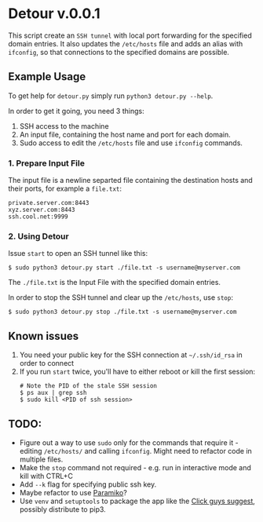 # Detour v.0.0.1

This script create an `SSH tunnel` with local port forwarding for the specified domain entries. It also updates the `/etc/hosts` file and adds an alias with `ifconfig`, so that connections to the specified domains are possible.

## Example Usage

To get help for `detour.py` simply run `python3 detour.py --help`.

In order to get it going, you need 3 things:

1. SSH access to the machine
2. An input file, containing the host name and port for each domain.
3. Sudo access to edit the `/etc/hosts` file and use `ifconfig` commands.

### 1. Prepare Input File

The input file is a newline separted file containing the destination hosts and their ports, for example a `file.txt`:

```
private.server.com:8443
xyz.server.com:8443
ssh.cool.net:9999
```

### 2. Using Detour

Issue `start` to open an SSH tunnel like this:

```shell
$ sudo python3 detour.py start ./file.txt -s username@myserver.com
```
The `./file.txt` is the Input File with the specified domain entries.

In order to stop the SSH tunnel and clear up the `/etc/hosts`, use `stop`:

```shell
$ sudo python3 detour.py stop ./file.txt -s username@myserver.com
```

## Known issues
1. You need your public key for the SSH connection at `~/.ssh/id_rsa` in order to connect
2. If you run `start` twice, you'll have to either reboot or kill the first session:
    ```shell
    # Note the PID of the stale SSH session
    $ ps aux | grep ssh
    $ sudo kill <PID of ssh session>
    ```

## TODO:
* Figure out a way to use `sudo` only for the commands that require it - editing `/etc/hosts/` and calling `ifconfig`. Might need to refactor code in multiple files.
* Make the `stop` command not required - e.g. run in interactive mode and kill with CTRL+C
* Add `--k` flag for specifying public ssh key.
* Maybe refactor to use [Paramiko](https://github.com/paramiko/paramiko)?
* Use `venv` and `setuptools` to package the app like the [Click guys suggest](https://click.palletsprojects.com/en/7.x/quickstart/#switching-to-setuptools), possibly distribute to pip3.
